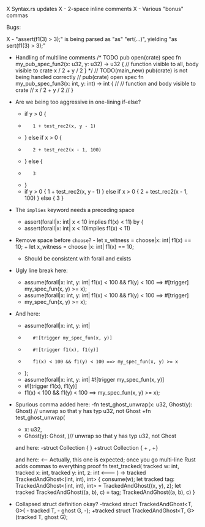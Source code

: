 X Syntax.rs updates
X - 2-space inline comments
X - Various "bonus" commas


Bugs:

X - "assert(f1(3) > 3);" is being parsed as "as" "ert(...)", yielding "as sert(f1(3) > 3);"

- Handling of multiline comments
    /* TODO
    pub open(crate) spec fn my_pub_spec_fun2(x: u32, y: u32) -> u32 {
        // function visible to all, body visible to crate
        x / 2 + y / 2
    }
    */
    // TODO(main_new) pub(crate) is not being handled correctly
    // pub(crate) open spec fn my_pub_spec_fun3(x: int, y: int) -> int {
    //     // function and body visible to crate
    //     x / 2 + y / 2
    // }

- Are we being too aggressive in one-lining if-else?
    -    if y > 0 {
    -        1 + test_rec2(x, y - 1)
    -    } else if x > 0 {
    -        2 + test_rec2(x - 1, 100)
    -    } else {
    -        3
    -    }
    +    if y > 0 { 1 + test_rec2(x, y - 1) } else if x > 0 { 2 + test_rec2(x - 1, 100) } else { 3 }

- The `implies` keyword needs a preceding space
    -    assert(forall|x: int| x < 10 implies f1(x) < 11) by {
    +    assert(forall|x: int| x < 10implies f1(x) < 11)

- Remove space before `choose`?
      -        let x_witness = choose|x: int| f1(x) == 10;
      +        let x_witness = choose |x: int| f1(x) == 10;
  - Should be consistent with forall and exists


- Ugly line break here:
    -    assume(forall|x: int, y: int| f1(x) < 100 && f1(y) < 100 ==> #[trigger] my_spec_fun(x, y) >= x);
    +    assume(forall|x: int, y: int| f1(x) < 100 && f1(y) < 100 ==> #[trigger]
    +    my_spec_fun(x, y) >= x);

- And here:
    -    assume(forall|x: int, y: int|
    -        #![trigger my_spec_fun(x, y)]
    -        #![trigger f1(x), f1(y)]
    -        f1(x) < 100 && f1(y) < 100 ==> my_spec_fun(x, y) >= x
    -    );
    +    assume(forall|x: int, y: int| #![trigger my_spec_fun(x, y)]
    +    #![trigger f1(x), f1(y)]
    +    f1(x) < 100 && f1(y) < 100 ==> my_spec_fun(x, y) >= x);

- Spurious comma added here:
    -fn test_ghost_unwrap(x: u32, Ghost(y): Ghost<u32>) // unwrap so that y has typ u32, not Ghost<u32>
    +fn test_ghost_unwrap(
    +    x: u32,
    +    Ghost(y): Ghost<u32>,  )// unwrap so that y has typ u32, not Ghost<u32>


   and here:
      -struct Collection { }
      +struct Collection {
      +    ,
      +}

    and here: <-- Actually, this one is expected; once you go multi-line Rust adds commas to everything
        proof fn test_tracked(
            tracked w: int,
            tracked x: int,
            tracked y: int,
            z: int          <---
        ) -> tracked TrackedAndGhost<(int, int), int> {
            consume(w);
            let tracked tag: TrackedAndGhost<(int, int), int> = TrackedAndGhost((x, y), z);
            let tracked TrackedAndGhost((a, b), c) = tag;
            TrackedAndGhost((a, b), c)
        }


- Collapsed struct definition okay?
        -tracked struct TrackedAndGhost<T, G>(
        -    tracked T,
        -    ghost G,
        -);
        +tracked struct TrackedAndGhost<T, G>(tracked T, ghost G);
